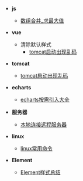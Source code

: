 * **js**
  * [数组合并_求最大值](知识总结/js/数组合并_求最大值.md)
* **vue**
  * 清除默认样式
    * [tomcat启动出现乱码](知识总结/vue/清除默认样式/clearDefaultStyle.css)
* **tomcat**
  * [tomcat启动出现乱码](知识总结/tomcat/tomcat启动出现乱码.md)
* **echarts**
  * [echarts按需引入大全](知识总结/echarts/echarts按需引入大全)
* **服务器**
  * [本地连接远程服务器](知识总结/服务器/本地连接远程服务器.md)
* **linux**
  * [linux常用命令](知识总结/linux/linux常用命令.md)

* **Element**
  * [Element样式总结](知识总结/Element/Element样式总结.md)

